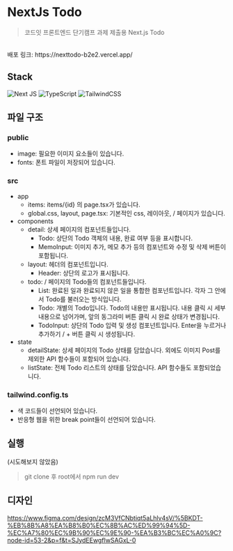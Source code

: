# NextJs Todo

> 코드잇 프론트엔드 단기캠프 과제 제출용 Next.js Todo
<br/>
배포 링크: https://nexttodo-b2e2.vercel.app/

## Stack

![Next JS](https://img.shields.io/badge/Next-black?style=for-the-badge&logo=next.js&logoColor=white)
![TypeScript](https://img.shields.io/badge/typescript-%23007ACC.svg?style=for-the-badge&logo=typescript&logoColor=white)
![TailwindCSS](https://img.shields.io/badge/tailwindcss-%2338B2AC.svg?style=for-the-badge&logo=tailwind-css&logoColor=white)

## 파일 구조

### public

- image: 필요한 이미지 요소들이 있습니다.
- fonts: 폰트 파일이 저장되어 있습니다.

### src

- app
  - items: items/{id} 의 page.tsx가 있습니다.
  - global.css, layout, page.tsx: 기본적인 css, 레이아웃, / 페이지가 있습니다.
- components
  - detail: 상세 페이지의 컴포넌트들입니다.
    - Todo: 상단의 Todo 객체의 내용, 완료 여부 등을 표시합니다.
    - MemoInput: 이미지 추가, 메모 추가 등의 컴포넌트와 수정 및 삭제 버튼이 포함됩니다.
  - layout: 헤더의 컴포넌트입니다.
    - Header: 상단의 로고가 표시됩니다.
  - todo: / 페이지의 Todo들의 컴포넌트들입니다.
    - List: 완료된 일과 완료되지 않은 일을 통합한 컴포넌트입니다. 각자 그 안에서 Todo를 불러오는 방식입니다.
    - Todo: 개별의 Todo입니다. Todo의 내용만 표시됩니다. 내용 클릭 시 세부 내용으로 넘어가며, 앞의 동그라미 버튼 클릭 시 완료 상태가 변경됩니다.
    - TodoInput: 상단의 Todo 입력 및 생성 컴포넌트입니다. Enter을 누르거나 추가하기 / + 버튼 클릭 시 생성됩니다.
- state
  - detailState: 상세 페이지의 Todo 상태를 담았습니다. 외에도 이미지 Post를 제외한 API 함수들이 포함되어 있습니다.
  - listState: 전체 Todo 리스트의 상태를 담았습니다. API 함수들도 포함되었습니다.

### tailwind.config.ts

- 색 코드들이 선언되어 있습니다.
- 반응형 웹을 위한 break point들이 선언되어 있습니다.

## 실행

(시도해보지 않았음)

> git clone 후 root에서 npm run dev

## 디자인

https://www.figma.com/design/zcM3VfCNbtiqt5aLhlv4sV/%5BKDT-%EB%8B%A8%EA%B8%B0%EC%8B%AC%ED%99%94%5D-%EC%A7%80%EC%9B%90%EC%9E%90-%EA%B3%BC%EC%A0%9C?node-id=53-2&p=f&t=SJydEEwgfIwSAGxL-0
